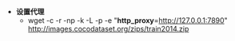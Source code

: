 - **设置代理**
	- wget -c -r -np -k -L -p -e "**http_proxy**=http://127.0.0.1:7890" http://images.cocodataset.org/zips/train2014.zip